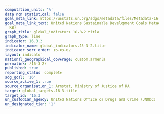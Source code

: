 ```yaml
---
computation_units: '%'
data_non_statistical: false
goal_meta_link: https://unstats.un.org/sdgs/metadata/files/Metadata-16-03-02.pdf
goal_meta_link_text: United Nations Sustainable Development Goals Metadata (PDF 209
  KB)
graph_title: global_indicators.16-3-2.title
graph_type: line
indicator: 16.3.2
indicator_name: global_indicators.16-3-2.title
indicator_sort_order: 16-03-02
layout: indicator
national_geographical_coverage: custom.armenia
permalink: /16-3-2/
published: true
reporting_status: complete
sdg_goal: '16'
source_active_1: true
source_organisation_1: Armstat, Ministry of Justice of RA
target: global_targets.16-3.title
target_id: '16.3'
un_custodian_agency: United Nations Office on Drugs and Crime (UNODC)
un_designated_tier: '1'
---
```

